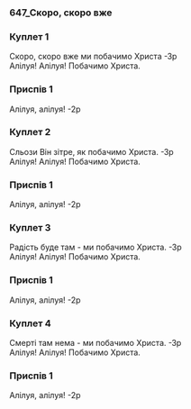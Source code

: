 ### 647_Скоро, скоро вже
### Куплет 1
Скоро, скоро вже ми побачимо Христа -Зр<br/>Алілуя! Алілуя! Побачимо Христа.
### Приспів 1
Алілуя, алілуя! -2р
### Куплет 2
Сльози Він зітре, як побачимо Христа. -Зр<br/>Алілуя! Алілуя! Побачимо Христа.
### Приспів 1
Алілуя, алілуя! -2р
### Куплет 3
Радість буде там - ми побачимо Христа. -Зр<br/>Алілуя! Алілуя! Побачимо Христа.
### Приспів 1
Алілуя, алілуя! -2р
### Куплет 4
Смерті там нема - ми побачимо Христа. -Зр<br/>Алілуя! Алілуя! Побачимо Христа.
### Приспів 1
Алілуя, алілуя! -2р
